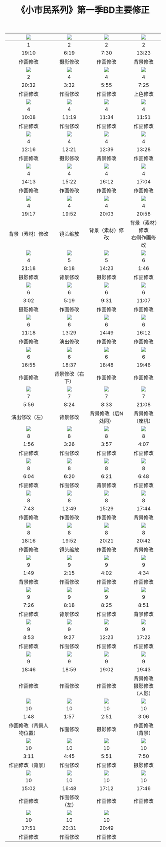 ﻿---
title: '《小市民系列》第一季BD主要修正'
pubDate: '2025-02-16'
category: 'others'
---

| ![](https://raw.githubusercontent.com/Floatsuki/Images/refs/heads/main/Shoushimin_S1/01_27565.png) | ![](https://raw.githubusercontent.com/Floatsuki/Images/refs/heads/main/Shoushimin_S1/02_9078.png)  | ![](https://raw.githubusercontent.com/Floatsuki/Images/refs/heads/main/Shoushimin_S1/02_10799.png) | ![](https://raw.githubusercontent.com/Floatsuki/Images/refs/heads/main/Shoushimin_S1/02_19248.png) |
| :------------------------------------------------------------------------------------------------: | :------------------------------------------------------------------------------------------------: | :------------------------------------------------------------------------------------------------: | :------------------------------------------------------------------------------------------------: |
|                                                 1                                                  |                                                 2                                                  |                                                 2                                                  |                                                 2                                                  |
|                                               19:10                                                |                                                6:19                                                |                                                7:30                                                |                                               13:23                                                |
|                                              作画修改                                              |                                              摄影修改                                              |                                              作画修改                                              |                                              背景修改                                              |
| ![](https://raw.githubusercontent.com/Floatsuki/Images/refs/heads/main/Shoushimin_S1/02_29547.png) | ![](https://raw.githubusercontent.com/Floatsuki/Images/refs/heads/main/Shoushimin_S1/04_5074.png)  | ![](https://raw.githubusercontent.com/Floatsuki/Images/refs/heads/main/Shoushimin_S1/04_8517.png)  | ![](https://raw.githubusercontent.com/Floatsuki/Images/refs/heads/main/Shoushimin_S1/04_10665.png) |
|                                                 2                                                  |                                                 4                                                  |                                                 4                                                  |                                                 4                                                  |
|                                               20:32                                                |                                                3:32                                                |                                                5:55                                                |                                                7:25                                                |
|                                              作画修改                                              |                                              作画修改                                              |                                              作画修改                                              |                                              上色修改                                              |
| ![](https://raw.githubusercontent.com/Floatsuki/Images/refs/heads/main/Shoushimin_S1/04_14580.png) | ![](https://raw.githubusercontent.com/Floatsuki/Images/refs/heads/main/Shoushimin_S1/04_16280.png) | ![](https://raw.githubusercontent.com/Floatsuki/Images/refs/heads/main/Shoushimin_S1/04_16634.png) | ![](https://raw.githubusercontent.com/Floatsuki/Images/refs/heads/main/Shoushimin_S1/04_17049.png) |
|                                                 4                                                  |                                                 4                                                  |                                                 4                                                  |                                                 4                                                  |
|                                               10:08                                                |                                               11:19                                                |                                               11:34                                                |                                               11:51                                                |
|                                              作画修改                                              |                                              作画修改                                              |                                              作画修改                                              |                                              作画修改                                              |
| ![](https://raw.githubusercontent.com/Floatsuki/Images/refs/heads/main/Shoushimin_S1/04_17658.png) | ![](https://raw.githubusercontent.com/Floatsuki/Images/refs/heads/main/Shoushimin_S1/04_17778.png) | ![](https://raw.githubusercontent.com/Floatsuki/Images/refs/heads/main/Shoushimin_S1/04_18186.png) | ![](https://raw.githubusercontent.com/Floatsuki/Images/refs/heads/main/Shoushimin_S1/04_19383.png) |
|                                                 4                                                  |                                                 4                                                  |                                                 4                                                  |                                                 4                                                  |
|                                               12:16                                                |                                               12:21                                                |                                               12:39                                                |                                               13:28                                                |
|                                              作画修改                                              |                                              摄影修改                                              |                                              背景修改                                              |                                              作画修改                                              |
| ![](https://raw.githubusercontent.com/Floatsuki/Images/refs/heads/main/Shoushimin_S1/04_20442.png) | ![](https://raw.githubusercontent.com/Floatsuki/Images/refs/heads/main/Shoushimin_S1/04_22105.png) | ![](https://raw.githubusercontent.com/Floatsuki/Images/refs/heads/main/Shoushimin_S1/04_23305.png) | ![](https://raw.githubusercontent.com/Floatsuki/Images/refs/heads/main/Shoushimin_S1/04_24545.png) |
|                                                 4                                                  |                                                 4                                                  |                                                 4                                                  |                                                 4                                                  |
|                                               14:13                                                |                                               15:22                                                |                                               16:12                                                |                                               17:04                                                |
|                                              作画修改                                              |                                              作画修改                                              |                                              作画修改                                              |                                              作画修改                                              |
| ![](https://raw.githubusercontent.com/Floatsuki/Images/refs/heads/main/Shoushimin_S1/04_27749.png) | ![](https://raw.githubusercontent.com/Floatsuki/Images/refs/heads/main/Shoushimin_S1/04_28570.png) | ![](https://raw.githubusercontent.com/Floatsuki/Images/refs/heads/main/Shoushimin_S1/04_28832.png) | ![](https://raw.githubusercontent.com/Floatsuki/Images/refs/heads/main/Shoushimin_S1/04_30173.png) |
|                                                 4                                                  |                                                 4                                                  |                                                 4                                                  |                                                 4                                                  |
|                                               19:17                                                |                                               19:52                                                |                                               20:03                                                |                                               20:58                                                |
|                                          背景（素材）修改                                          |                                              镜头缩放                                              |                                          背景（素材）修改                                          |                                 背景（素材）修改<br />右侧作画修改                                 |
| ![](https://raw.githubusercontent.com/Floatsuki/Images/refs/heads/main/Shoushimin_S1/04_30630.png) | ![](https://raw.githubusercontent.com/Floatsuki/Images/refs/heads/main/Shoushimin_S1/05_11952.png) | ![](https://raw.githubusercontent.com/Floatsuki/Images/refs/heads/main/Shoushimin_S1/05_20702.png) | ![](https://raw.githubusercontent.com/Floatsuki/Images/refs/heads/main/Shoushimin_S1/06_2542.png)  |
|                                                 4                                                  |                                                 5                                                  |                                                 5                                                  |                                                 6                                                  |
|                                               21:18                                                |                                                8:18                                                |                                               14:23                                                |                                                1:46                                                |
|                                              摄影修改                                              |                                              背景修改                                              |                                              摄影修改                                              |                                              作画修改                                              |
| ![](https://raw.githubusercontent.com/Floatsuki/Images/refs/heads/main/Shoushimin_S1/06_4363.png)  | ![](https://raw.githubusercontent.com/Floatsuki/Images/refs/heads/main/Shoushimin_S1/06_7639.png)  | ![](https://raw.githubusercontent.com/Floatsuki/Images/refs/heads/main/Shoushimin_S1/06_13684.png) | ![](https://raw.githubusercontent.com/Floatsuki/Images/refs/heads/main/Shoushimin_S1/06_15981.png) |
|                                                 6                                                  |                                                 6                                                  |                                                 6                                                  |                                                 6                                                  |
|                                                3:02                                                |                                                5:19                                                |                                                9:31                                                |                                               11:07                                                |
|                                              摄影修改                                              |                                              作画修改                                              |                                              作画修改                                              |                                              作画修改                                              |
| ![](https://raw.githubusercontent.com/Floatsuki/Images/refs/heads/main/Shoushimin_S1/06_16259.png) | ![](https://raw.githubusercontent.com/Floatsuki/Images/refs/heads/main/Shoushimin_S1/06_19395.png) | ![](https://raw.githubusercontent.com/Floatsuki/Images/refs/heads/main/Shoushimin_S1/06_21313.png) | ![](https://raw.githubusercontent.com/Floatsuki/Images/refs/heads/main/Shoushimin_S1/06_23309.png) |
|                                                 6                                                  |                                                 6                                                  |                                                 6                                                  |                                                 6                                                  |
|                                               11:18                                                |                                               13:29                                                |                                               14:49                                                |                                               16:12                                                |
|                                              作画修改                                              |                                              演出修改                                              |                                              作画修改                                              |                                              作画修改                                              |
| ![](https://raw.githubusercontent.com/Floatsuki/Images/refs/heads/main/Shoushimin_S1/06_24346.png) | ![](https://raw.githubusercontent.com/Floatsuki/Images/refs/heads/main/Shoushimin_S1/06_26786.png) | ![](https://raw.githubusercontent.com/Floatsuki/Images/refs/heads/main/Shoushimin_S1/06_27052.png) | ![](https://raw.githubusercontent.com/Floatsuki/Images/refs/heads/main/Shoushimin_S1/06_28439.png) |
|                                                 6                                                  |                                                 6                                                  |                                                 6                                                  |                                                 6                                                  |
|                                               16:55                                                |                                               18:37                                                |                                               18:48                                                |                                               19:46                                                |
|                                              作画修改                                              |                                          背景修改（右下）                                          |                                              作画修改                                              |                                              作画修改                                              |
| ![](https://raw.githubusercontent.com/Floatsuki/Images/refs/heads/main/Shoushimin_S1/07_8533.png)  | ![](https://raw.githubusercontent.com/Floatsuki/Images/refs/heads/main/Shoushimin_S1/07_12095.png) | ![](https://raw.githubusercontent.com/Floatsuki/Images/refs/heads/main/Shoushimin_S1/07_12302.png) | ![](https://raw.githubusercontent.com/Floatsuki/Images/refs/heads/main/Shoushimin_S1/07_30403.png) |
|                                                 7                                                  |                                                 7                                                  |                                                 7                                                  |                                                 7                                                  |
|                                                5:56                                                |                                                8:24                                                |                                                8:33                                                |                                               21:08                                                |
|                                           演出修改（左）                                           |                                              背景修改                                              |                                        背景修改（后N处同）                                         |                                          背景修改（座机）                                          |
| ![](https://raw.githubusercontent.com/Floatsuki/Images/refs/heads/main/Shoushimin_S1/08_2773.png)  | ![](https://raw.githubusercontent.com/Floatsuki/Images/refs/heads/main/Shoushimin_S1/08_4941.png)  | ![](https://raw.githubusercontent.com/Floatsuki/Images/refs/heads/main/Shoushimin_S1/08_5676.png)  | ![](https://raw.githubusercontent.com/Floatsuki/Images/refs/heads/main/Shoushimin_S1/08_5932.png)  |
|                                                 8                                                  |                                                 8                                                  |                                                 8                                                  |                                                 8                                                  |
|                                                1:56                                                |                                                3:26                                                |                                                3:57                                                |                                                4:07                                                |
|                                              作画修改                                              |                                              作画修改                                              |                                              作画修改                                              |                                              作画修改                                              |
| ![](https://raw.githubusercontent.com/Floatsuki/Images/refs/heads/main/Shoushimin_S1/08_8738.png)  | ![](https://raw.githubusercontent.com/Floatsuki/Images/refs/heads/main/Shoushimin_S1/08_9110.png)  | ![](https://raw.githubusercontent.com/Floatsuki/Images/refs/heads/main/Shoushimin_S1/08_9131.png)  | ![](https://raw.githubusercontent.com/Floatsuki/Images/refs/heads/main/Shoushimin_S1/08_9787.png)  |
|                                                 8                                                  |                                                 8                                                  |                                                 8                                                  |                                                 8                                                  |
|                                                6:04                                                |                                                6:20                                                |                                                6:21                                                |                                                6:48                                                |
|                                              作画修改                                              |                                              作画修改                                              |                                              背景修改                                              |                                              作画修改                                              |
| ![](https://raw.githubusercontent.com/Floatsuki/Images/refs/heads/main/Shoushimin_S1/08_11099.png) | ![](https://raw.githubusercontent.com/Floatsuki/Images/refs/heads/main/Shoushimin_S1/08_18447.png) | ![](https://raw.githubusercontent.com/Floatsuki/Images/refs/heads/main/Shoushimin_S1/08_22266.png) | ![](https://raw.githubusercontent.com/Floatsuki/Images/refs/heads/main/Shoushimin_S1/08_25510.png) |
|                                                 8                                                  |                                                 8                                                  |                                                 8                                                  |                                                 8                                                  |
|                                                7:43                                                |                                               12:49                                                |                                               15:29                                                |                                               17:44                                                |
|                                              作画修改                                              |                                              作画修改                                              |                                              作画修改                                              |                                              背景修改                                              |
| ![](https://raw.githubusercontent.com/Floatsuki/Images/refs/heads/main/Shoushimin_S1/08_26272.png) | ![](https://raw.githubusercontent.com/Floatsuki/Images/refs/heads/main/Shoushimin_S1/08_28584.png) | ![](https://raw.githubusercontent.com/Floatsuki/Images/refs/heads/main/Shoushimin_S1/08_29265.png) | ![](https://raw.githubusercontent.com/Floatsuki/Images/refs/heads/main/Shoushimin_S1/08_29778.png) |
|                                                 8                                                  |                                                 8                                                  |                                                 8                                                  |                                                 8                                                  |
|                                               18:16                                                |                                               19:52                                                |                                               20:21                                                |                                               20:42                                                |
|                                              作画修改                                              |                                              镜头缩放                                              |                                              作画修改                                              |                                              背景修改                                              |
| ![](https://raw.githubusercontent.com/Floatsuki/Images/refs/heads/main/Shoushimin_S1/09_2623.png)  | ![](https://raw.githubusercontent.com/Floatsuki/Images/refs/heads/main/Shoushimin_S1/09_3240.png)  | ![](https://raw.githubusercontent.com/Floatsuki/Images/refs/heads/main/Shoushimin_S1/09_5802.png)  | ![](https://raw.githubusercontent.com/Floatsuki/Images/refs/heads/main/Shoushimin_S1/09_6560.png)  |
|                                                 9                                                  |                                                 9                                                  |                                                 9                                                  |                                                 9                                                  |
|                                                1:49                                                |                                                2:15                                                |                                                4:02                                                |                                                4:34                                                |
|                                              背景修改                                              |                                              作画修改                                              |                                              作画修改                                              |                                              作画修改                                              |
| ![](https://raw.githubusercontent.com/Floatsuki/Images/refs/heads/main/Shoushimin_S1/09_10685.png) | ![](https://raw.githubusercontent.com/Floatsuki/Images/refs/heads/main/Shoushimin_S1/09_11936.png) | ![](https://raw.githubusercontent.com/Floatsuki/Images/refs/heads/main/Shoushimin_S1/09_12117.png) | ![](https://raw.githubusercontent.com/Floatsuki/Images/refs/heads/main/Shoushimin_S1/09_12722.png) |
|                                                 9                                                  |                                                 9                                                  |                                                 9                                                  |                                                 9                                                  |
|                                                7:26                                                |                                                8:18                                                |                                                8:25                                                |                                                8:51                                                |
|                                              作画修改                                              |                                              背景修改                                              |                                              作画修改                                              |                                              背景修改                                              |
| ![](https://raw.githubusercontent.com/Floatsuki/Images/refs/heads/main/Shoushimin_S1/09_12791.png) | ![](https://raw.githubusercontent.com/Floatsuki/Images/refs/heads/main/Shoushimin_S1/09_13601.png) | ![](https://raw.githubusercontent.com/Floatsuki/Images/refs/heads/main/Shoushimin_S1/09_17812.png) | ![](https://raw.githubusercontent.com/Floatsuki/Images/refs/heads/main/Shoushimin_S1/09_24985.png) |
|                                                 9                                                  |                                                 9                                                  |                                                 9                                                  |                                                 9                                                  |
|                                                8:53                                                |                                                9:27                                                |                                               12:23                                                |                                               17:22                                                |
|                                              作画修改                                              |                                              作画修改                                              |                                              作画修改                                              |                                              作画修改                                              |
| ![](https://raw.githubusercontent.com/Floatsuki/Images/refs/heads/main/Shoushimin_S1/09_26987.png) | ![](https://raw.githubusercontent.com/Floatsuki/Images/refs/heads/main/Shoushimin_S1/09_27320.png) | ![](https://raw.githubusercontent.com/Floatsuki/Images/refs/heads/main/Shoushimin_S1/09_27375.png) | ![](https://raw.githubusercontent.com/Floatsuki/Images/refs/heads/main/Shoushimin_S1/09_28360.png) |
|                                                 9                                                  |                                                 9                                                  |                                                 9                                                  |                                                 9                                                  |
|                                               18:46                                                |                                               18:59                                                |                                               19:02                                                |                                               19:43                                                |
|                                              作画修改                                              |                                              作画修改                                              |                                              作画修改                                              |                                   背景修改<br />摄影修改（人影）                                   |
| ![](https://raw.githubusercontent.com/Floatsuki/Images/refs/heads/main/Shoushimin_S1/10_2580.png)  | ![](https://raw.githubusercontent.com/Floatsuki/Images/refs/heads/main/Shoushimin_S1/10_2794.png)  | ![](https://raw.githubusercontent.com/Floatsuki/Images/refs/heads/main/Shoushimin_S1/10_4099.png)  | ![](https://raw.githubusercontent.com/Floatsuki/Images/refs/heads/main/Shoushimin_S1/10_4471.png)  |
|                                                 10                                                 |                                                 10                                                 |                                                 10                                                 |                                                 10                                                 |
|                                                1:48                                                |                                                1:57                                                |                                                2:51                                                |                                                3:06                                                |
|                                      作画修改（背景人物位置）                                      |                                              作画修改                                              |                                              摄影修改                                              |                                          作画修改（背景）                                          |
| ![](https://raw.githubusercontent.com/Floatsuki/Images/refs/heads/main/Shoushimin_S1/10_4574.png)  | ![](https://raw.githubusercontent.com/Floatsuki/Images/refs/heads/main/Shoushimin_S1/10_6826.png)  | ![](https://raw.githubusercontent.com/Floatsuki/Images/refs/heads/main/Shoushimin_S1/10_8407.png)  | ![](https://raw.githubusercontent.com/Floatsuki/Images/refs/heads/main/Shoushimin_S1/10_11274.png) |
|                                                 10                                                 |                                                 10                                                 |                                                 10                                                 |                                                 10                                                 |
|                                                3:11                                                |                                                4:45                                                |                                                5:51                                                |                                                7:50                                                |
|                                          作画修改（背景）                                          |                                              作画修改                                              |                                              作画修改                                              |                                              摄影修改                                              |
| ![](https://raw.githubusercontent.com/Floatsuki/Images/refs/heads/main/Shoushimin_S1/10_21628.png) | ![](https://raw.githubusercontent.com/Floatsuki/Images/refs/heads/main/Shoushimin_S1/10_24158.png) | ![](https://raw.githubusercontent.com/Floatsuki/Images/refs/heads/main/Shoushimin_S1/10_24753.png) | ![](https://raw.githubusercontent.com/Floatsuki/Images/refs/heads/main/Shoushimin_S1/10_25564.png) |
|                                                 10                                                 |                                                 10                                                 |                                                 10                                                 |                                                 10                                                 |
|                                               15:02                                                |                                               16:48                                                |                                               17:12                                                |                                               17:46                                                |
|                                              作画修改                                              |                                           作画修改（左）                                           |                                              作画修改                                              |                                              作画修改                                              |
| ![](https://raw.githubusercontent.com/Floatsuki/Images/refs/heads/main/Shoushimin_S1/10_25685.png) | ![](https://raw.githubusercontent.com/Floatsuki/Images/refs/heads/main/Shoushimin_S1/10_29504.png) | ![](https://raw.githubusercontent.com/Floatsuki/Images/refs/heads/main/Shoushimin_S1/10_29938.png) |                                                                                                    |
|                                                 10                                                 |                                                 10                                                 |                                                 10                                                 |                                                                                                    |
|                                               17:51                                                |                                               20:31                                                |                                               20:49                                                |                                                                                                    |
|                                              作画修改                                              |                                              作画修改                                              |                                              作画修改                                              |                                                                                                    |
